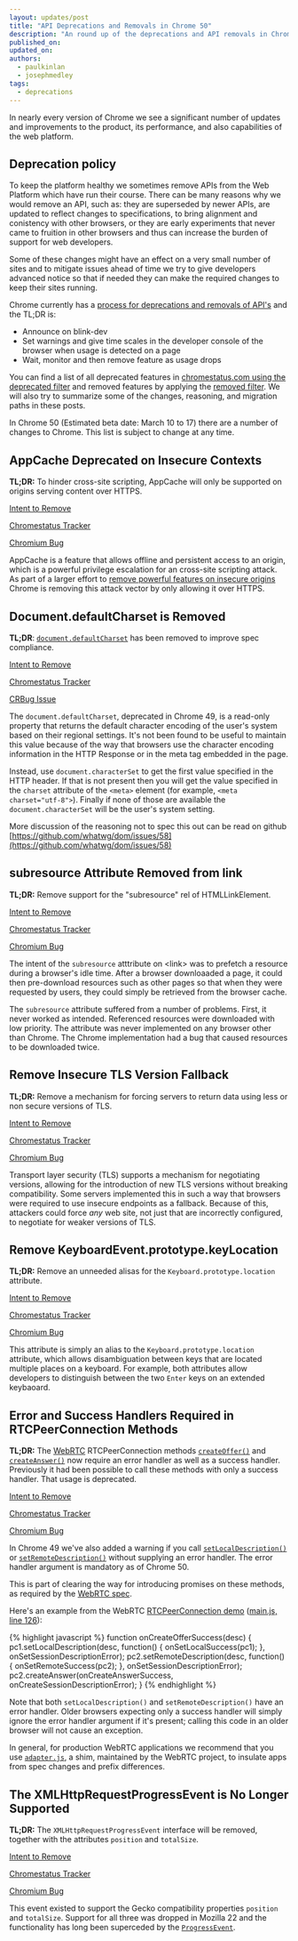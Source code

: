 ```yaml
---
layout: updates/post
title: "API Deprecations and Removals in Chrome 50"
description: "An round up of the deprecations and API removals in Chrome to help you plan."
published_on: 
updated_on: 
authors:
  - paulkinlan
  - josephmedley
tags:
  - deprecations
---
```


In nearly every version of Chrome we see a significant number of updates and
improvements to the product, its performance, and also capabilities of the web
platform.

## Deprecation policy

To keep the platform healthy we sometimes remove APIs from the Web Platform which
have run their course.  There can be many reasons why we would remove an API, such
as: they are superseded by newer APIs, are updated to reflect changes to
specifications, to bring alignment and conistency with other browsers, or they are
early experiments that never came to fruition in other browsers and thus 
can increase the burden of support for web developers.

Some of these changes might have an effect on a very small number of sites and
to mitigate issues ahead of time we try to give developers advanced notice so
that if needed they can make the required changes to keep their sites running.

Chrome currently has a
[process for deprecations and removals of API's](http://www.chromium.org/blink#TOC-Launch-Process:-Deprecation)
and the TL;DR is:

* Announce on blink-dev
* Set warnings and give time scales in the developer console of the browser when
  usage is detected on a page
* Wait, monitor and then remove feature as usage drops

You can find a list of all deprecated features in
[chromestatus.com using the deprecated filter](https://www.chromestatus.com/features#deprecated)
and removed features by applying the
[removed filter](https://www.chromestatus.com/features#removed). We will also 
try to summarize some of the changes, reasoning, and migration paths in 
these posts.

In Chrome 50 (Estimated beta date: March 10 to 17) there are a number of changes to Chrome. 
This list is subject to change at any time.

## AppCache Deprecated on Insecure Contexts

**TL;DR:** To hinder cross-site scripting, AppCache will only be supported on origins serving content over HTTPS.

[Intent to Remove](https://groups.google.com/a/chromium.org/d/topic/blink-dev/UKF8cK0EwMI/discussion)

[Chromestatus Tracker](https://www.chromestatus.com/feature/5714236168732672)

[Chromium Bug](https://bugs.chromium.org/p/chromium/issues/detail?id=588931)

AppCache is a feature that allows offline and persistent access to an origin, which is a powerful privilege escalation for an cross-site scripting attack. As part of a larger effort to [remove powerful features on insecure origins](ttps://www.chromium.org/Home/chromium-security/deprecating-powerful-features-on-insecure-origins) Chrome is removing this attack vector by only allowing it over HTTPS.

## Document.defaultCharset is Removed

**TL;DR**: [`document.defaultCharset`](https://github.com/whatwg/dom/issues/58) has
been removed to improve spec compliance.

[Intent to Remove](https://groups.google.com/a/chromium.org/forum/#!topic/blink-dev/dqlJguVuIHs)

[Chromestatus Tracker](https://www.chromestatus.com/features/5730982598541312)

[CRBug Issue](https://code.google.com/p/chromium/issues/detail?id=522100)

The `document.defaultCharset`, deprecated in Chrome 49, is a read-only property that returns the default
character encoding of the user's system based on their regional settings.  It's
not been found to be useful to maintain this value because of the way that
browsers use the character encoding information in the HTTP Response or in the
meta tag embedded in the page.

Instead, use `document.characterSet` to get the first value specified in the
HTTP header. If that is not present then you will get the value specified in the
`charset` attribute of the `<meta>` element (for example, `<meta charset="utf-8">`).
Finally if none of those are available the `document.characterSet` will be the 
user's system setting.

More discussion of the reasoning not to spec this out can be read on github
[https://github.com/whatwg/dom/issues/58](https://github.com/whatwg/dom/issues/58)

## subresource Attribute Removed from link

**TL;DR:** Remove support for the "subresource" rel of HTMLLinkElement.

[Intent to Remove](https://groups.google.com/a/chromium.org/forum/#!searchin/blink-dev/subresource/blink-dev/Y_2eFRh9BOs/gULYapoRBwAJ) 

[Chromestatus Tracker](https://www.chromestatus.com/features/6596598008119296) 

[Chromium Bug](https://code.google.com/p/chromium/issues/detail?id=581840)

The intent of the `subresource` atttribute on &lt;link&gt; was to prefetch a resource during a browser's idle time. After a browser downloaaded a page, it could then pre-download resources such as other pages so that when they were requested by users, they could simply be retrieved from the browser cache.

The `subresource` attribute suffered from a number of problems. First, it never worked as intended. Referenced resources were downloaded with low priority. The attribute was never implemented on any browser other than Chrome. The Chrome implementation had a bug that caused resources to be downloaded twice.

## Remove Insecure TLS Version Fallback

**TL;DR:** Remove a mechanism for forcing servers to return data using less or non secure versions of TLS.

[Intent to Remove](https://groups.google.com/a/chromium.org/forum/#!searchin/blink-dev/Insecure$20TLS/blink-dev/yz1lU9YTeys/yCsK50I3CQAJ) 

[Chromestatus Tracker](https://www.chromestatus.com/feature/5685183936200704) 

[Chromium Bug](https://code.google.com/p/chromium/issues/detail?id=583787)

Transport layer security (TLS) supports a mechanism for negotiating versions, allowing for the introduction of new TLS versions without breaking compatibility. Some servers implemented this in such a way that browsers were required to use insecure endpoints as a fallback. Because of this, attackers could force _any_ web site, not just that are incorrectly configured, to negotiate for weaker versions of TLS. 

## Remove KeyboardEvent.prototype.keyLocation

**TL;DR:** Remove an unneeded alisas for the `Keyboard.prototype.location` attribute.

[Intent to Remove](https://groups.google.com/a/chromium.org/forum/#!searchin/blink-dev/keylocation/blink-dev/lqknEaUYCJM/UbNahDDMAwAJ) 

[Chromestatus Tracker](https://www.chromestatus.com/features/4997403308457984) 

[Chromium Bug](https://code.google.com/p/chromium/issues/detail?id=568261)

This attribute is simply an alias to the `Keyboard.prototype.location` attribute, which allows disambiguation between keys that are located multiple places on a keyboard. For example, both attributes allow developers to distinguish between the two `Enter` keys on an extended keybaoard.

## Error and Success Handlers Required in RTCPeerConnection Methods

**TL;DR:** The [WebRTC](http://www.html5rocks.com/en/tutorials/webrtc/basics/)
RTCPeerConnection methods [`createOffer()`](https://w3c.github.io/webrtc-pc/#widl-RTCPeerConnection-createOffer-Promise-RTCSessionDescription--RTCOfferOptions-options)
and [`createAnswer()`](https://w3c.github.io/webrtc-pc/#widl-RTCPeerConnection-createAnswer-Promise-RTCSessionDescription--RTCAnswerOptions-options)
now require an error handler as well as a success handler. Previously it had 
been possible to call these methods with only a success handler. That usage is
deprecated.

[Intent to Remove]()

[Chromestatus Tracker]()

[Chromium Bug](https://bugs.chromium.org/p/chromium/issues/detail?id=579476)

In Chrome 49 we've also added a warning if you call 
[`setLocalDescription()`](https://w3c.github.io/webrtc-pc/#widl-RTCPeerConnection-setLocalDescription-Promise-void--RTCSessionDescriptionInit-description) 
or [`setRemoteDescription()`](https://w3c.github.io/webrtc-pc/#widl-RTCPeerConnection-setRemoteDescription-Promise-void--RTCSessionDescriptionInit-description)
without supplying an error handler. The error handler argument is mandatory as of Chrome 50.

This is part of clearing the way for introducing promises on these methods, 
as required by the [WebRTC spec](https://w3c.github.io/webrtc-pc/).

Here's an example from the WebRTC
[RTCPeerConnection demo](https://webrtc.github.io/samples/src/content/peerconnection/pc1/)
([main.js, line 126](https://github.com/webrtc/samples/blob/gh-pages/src/content/peerconnection/pc1/js/main.js#L126)):

{% highlight javascript %}
function onCreateOfferSuccess(desc) {
  pc1.setLocalDescription(desc, function() {
     onSetLocalSuccess(pc1);
  }, onSetSessionDescriptionError);
  pc2.setRemoteDescription(desc, function() {
    onSetRemoteSuccess(pc2);
  }, onSetSessionDescriptionError);
  pc2.createAnswer(onCreateAnswerSuccess, onCreateSessionDescriptionError);
}
{% endhighlight %}

Note that both `setLocalDescription()` and `setRemoteDescription()` have an error
handler. Older browsers expecting only a success handler will simply ignore the
error handler argument if it's present; calling this code in an older browser
will not cause an exception.

In general, for production WebRTC applications we recommend that you use
[`adapter.js`](https://github.com/webrtc/adapter),  a shim, maintained by the
WebRTC project, to insulate apps from spec changes and prefix differences.

## The XMLHttpRequestProgressEvent is No Longer Supported

**TL;DR:** The `XMLHttpRequestProgressEvent` interface will be removed, together with the attributes `position` and `totalSize`. 

[Intent to Remove](https://groups.google.com/a/chromium.org/d/topic/blink-dev/nsLnqT__I78/discussion) 

[Chromestatus Tracker](https://www.chromestatus.com/features/5044837464145920) 

[Chromium Bug](https://code.google.com/p/chromium/issues/detail?id=357112)

This event existed to support the Gecko compatibility properties `position` and `totalSize`. Support for all three was dropped in Mozilla 22 and the functionality has long been superceded by the [`ProgressEvent`](https://developer.mozilla.org/en-US/docs/Web/API/ProgressEvent).
